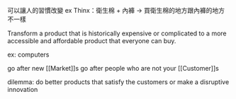 可以讓人的習慣改變
ex Thinx：衛生棉 + 內褲 -> 買衛生棉的地方跟內褲的地方不一樣

Transform a product that is historically expensive or complicated to a more accessible and affordable product that everyone can buy.

ex: computers

go after new [[Market]]s 
go after people who are not your [[Customer]]s

dilemma: do better products that satisfy the customers or make a disruptive innovation
